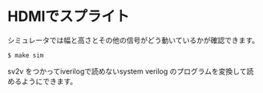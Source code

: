 # HDMIでスプライト

シミュレータでは幅と高さとその他の信号がどう動いているかが確認できます。

	$ make sim

sv2v をつかってiverilogで読めないsystem verilog のプログラムを変換して読めるようにできます。

